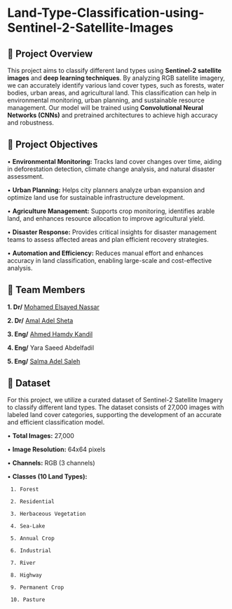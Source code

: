 # Land-Type-Classification-using-Sentinel-2-Satellite-Images
## 📌 Project Overview
This project aims to classify different land types using **Sentinel-2 satellite images** and **deep 
learning techniques**. By analyzing RGB satellite imagery, we can accurately identify various 
land cover types, such as forests, water bodies, urban areas, and agricultural land. This 
classification can help in environmental monitoring, urban planning, and sustainable resource 
management. Our model will be trained using **Convolutional Neural Networks (CNNs)** and 
pretrained architectures to achieve high accuracy and robustness.

## 🎯 Project Objectives
• **Environmental Monitoring:** Tracks land cover changes over time, aiding in deforestation detection, climate change analysis, and natural disaster assessment.

• **Urban Planning:** Helps city planners analyze urban expansion and optimize land use for sustainable infrastructure development.

• **Agriculture Management:** Supports crop monitoring, identifies arable land, and enhances resource allocation to improve agricultural yield.

• **Disaster Response:** Provides critical insights for disaster management teams to assess affected areas and plan efficient recovery strategies.

• **Automation and Efficiency:** Reduces manual effort and enhances accuracy in land classification, enabling large-scale and cost-effective analysis.

## 👥 Team Members
**1. Dr/** [Mohamed Elsayed Nassar](https://github.com/Mohamed-Nassar88)

**2. Dr/** [Amal Adel Sheta](https://github.com/DrAmalSheta)

**3. Eng/** [Ahmed Hamdy Kandil](https://github.com/AhmedKandil2014)

**4. Eng/** Yara Saeed Abdelfadil

**5. Eng/** [Salma Adel Saleh](https://github.com/salmadel)

## 📂 Dataset
For this project, we utilize a curated dataset of Sentinel-2 Satellite Imagery to classify different land types. The dataset consists of 27,000 images with labeled land cover categories, supporting the development of an accurate and efficient classification model.

• **Total Images:** 27,000

• **Image Resolution:** 64x64 pixels

• **Channels:** RGB (3 channels)

• **Classes (10 Land Types):**

     1. Forest
     
     2. Residential
     
     3. Herbaceous Vegetation
     
     4. Sea-Lake
     
     5. Annual Crop
     
     6. Industrial
     
     7. River
     
     8. Highway
     
     9. Permanent Crop
     
     10. Pasture

